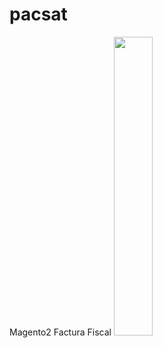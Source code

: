 # pacsat
Magento2 Factura Fiscal
<a href="https://banorte.pasarelasbancarias.com"><img src="https://mojomexico.com.mx/img/2023/factura-forma-captura1.png" width="35%">
